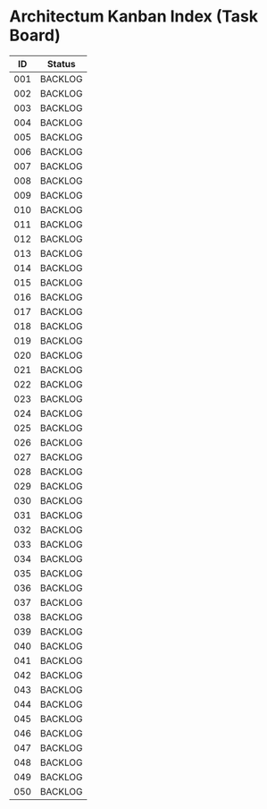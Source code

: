 # Architectum Kanban Index (Task Board)

| ID   | Status     |
|------|------------|
| 001  | BACKLOG    |
| 002  | BACKLOG    |
| 003  | BACKLOG    |
| 004  | BACKLOG    |
| 005  | BACKLOG    |
| 006  | BACKLOG    |
| 007  | BACKLOG    |
| 008  | BACKLOG    |
| 009  | BACKLOG    |
| 010  | BACKLOG    |
| 011  | BACKLOG    |
| 012  | BACKLOG    |
| 013  | BACKLOG    |
| 014  | BACKLOG    |
| 015  | BACKLOG    |
| 016  | BACKLOG    |
| 017  | BACKLOG    |
| 018  | BACKLOG    |
| 019  | BACKLOG    |
| 020  | BACKLOG    |
| 021  | BACKLOG    |
| 022  | BACKLOG    |
| 023  | BACKLOG    |
| 024  | BACKLOG    |
| 025  | BACKLOG    |
| 026  | BACKLOG    |
| 027  | BACKLOG    |
| 028  | BACKLOG    |
| 029  | BACKLOG    |
| 030  | BACKLOG    |
| 031  | BACKLOG    |
| 032  | BACKLOG    |
| 033  | BACKLOG    |
| 034  | BACKLOG    |
| 035  | BACKLOG    |
| 036  | BACKLOG    |
| 037  | BACKLOG    |
| 038  | BACKLOG    |
| 039  | BACKLOG    |
| 040  | BACKLOG    |
| 041  | BACKLOG    |
| 042  | BACKLOG    |
| 043  | BACKLOG    |
| 044  | BACKLOG    |
| 045  | BACKLOG    |
| 046  | BACKLOG    |
| 047  | BACKLOG    |
| 048  | BACKLOG    |
| 049  | BACKLOG    |
| 050  | BACKLOG    |